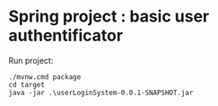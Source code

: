 # Spring project : basic user authentificator

Run project:
```shell
./mvnw.cmd package
cd target
java -jar .\userLoginSystem-0.0.1-SNAPSHOT.jar
```
